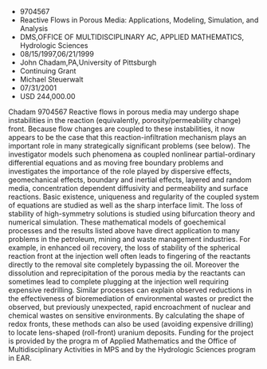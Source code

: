 
* 9704567
* Reactive Flows in Porous Media: Applications, Modeling, Simulation, and Analysis
* DMS,OFFICE OF MULTIDISCIPLINARY AC, APPLIED MATHEMATICS, Hydrologic Sciences
* 08/15/1997,06/21/1999
* John Chadam,PA,University of Pittsburgh
* Continuing Grant
* Michael Steuerwalt
* 07/31/2001
* USD 244,000.00

Chadam 9704567 Reactive flows in porous media may undergo shape instabilities in
the reaction (equivalently, porosity/permeability change) front. Because flow
changes are coupled to these instabilities, it now appears to be the case that
this reaction-infiltration mechanism plays an important role in many
strategically significant problems (see below). The investigator models such
phenomena as coupled nonlinear partial-ordinary differential equations and as
moving free boundary problems and investigates the importance of the role played
by dispersive effects, geomechanical effects, boundary and inertial effects,
layered and random media, concentration dependent diffusivity and permeability
and surface reactions. Basic existence, uniqueness and regularity of the coupled
system of equations are studied as well as the sharp interface limit. The loss
of stability of high-symmetry solutions is studied using bifurcation theory and
numerical simulation. These mathematical models of goechemical processes and the
results listed above have direct application to many problems in the petroleum,
mining and waste management industries. For example, in enhanced oil recovery,
the loss of stability of the spherical reaction front at the injection well
often leads to fingering of the reactants directly to the removal site
completely bypassing the oil. Moreover the dissolution and reprecipitation of
the porous media by the reactants can sometimes lead to complete plugging at the
injection well requiring expensive redrilling. Similar processes can explain
observed reductions in the effectiveness of bioremediation of environmental
wastes or predict the observed, but previously unexpected, rapid encroachment of
nuclear and chemical wastes on sensitive environments. By calculating the shape
of redox fronts, these methods can also be used (avoiding expensive drilling) to
locate lens-shaped (roll-front) uranium deposits. Funding for the project is
provided by the progra m of Applied Mathematics and the Office of
Multidisciplinary Activities in MPS and by the Hydrologic Sciences program in
EAR.
